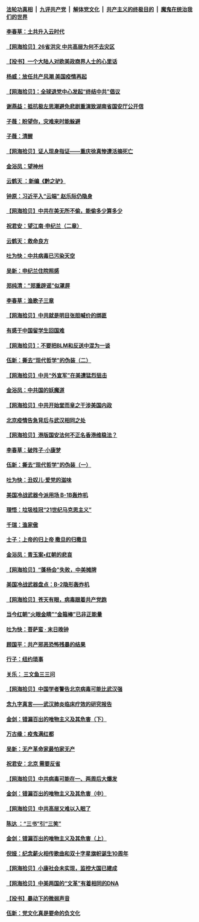 ####  [法轮功真相](../../../../basic/blob/master/README.md?t=07012201) &nbsp;|&nbsp; [九评共产党](../../../../9ping.md/blob/master/README.md?t=07012201) &nbsp;|&nbsp; [解体党文化](../../../../jtdwh.md/blob/master/README.md?t=07012201)  &nbsp;|&nbsp; [共产主义的终极目的](../../../../gczydzjmd.md/blob/master/README.md?t=07012201) &nbsp;|&nbsp; [魔鬼在统治我们的世界](../../../../mgztzwmdsj.md/blob/master/README.md?t=07012201) 

#### [李春草：土共升入云时代](../pages/nsc993/n12223920.md?t=07012201) 

#### [【网海拾贝】26省洪灾 中共高层为何不去灾区](../pages/nsc993/n12223360.md?t=07012201) 

#### [【投书】一个大陆人对欧美政商界人士的心里话](../pages/nsc993/n12221489.md?t=07012201) 

#### [杨威：放任共产风潮 美国疫情再起](../pages/nsc993/n12220695.md?t=07012201) 

#### [【网海拾贝】：全球退党中心发起“终结中共”倡议](../pages/nsc993/n12220970.md?t=07012201) 

#### [谢燕益：抵抗极左思潮避免悲剧重演致湖南省国安厅公开信](../pages/nsc993/n12218887.md?t=07012201) 

#### [子薇：盼望你，灾难来时能躲避](../pages/nsc993/n12218425.md?t=07012201) 

#### [子薇：清醒](../pages/nsc993/n12218396.md?t=07012201) 

#### [【网海拾贝】证人现身指证——重庆徐真惨遭活摘死亡](../pages/nsc993/n12218278.md?t=07012201) 

#### [金浴凤：望神州](../pages/nsc993/n12218049.md?t=07012201) 

#### [云鹤天 ：新编《黔之驴》](../pages/nsc993/n12218038.md?t=07012201) 

#### [钟原：习近平入“云端” 赵乐际仍隐身](../pages/nsc993/n12217720.md?t=07012201) 

#### [【网海拾贝】中共在美无所不偷，能偷多少算多少](../pages/nsc993/n12216875.md?t=07012201) 

#### [祝君安：望江南·申纪兰（二章）](../pages/nsc993/n12216556.md?t=07012201) 

#### [云鹤天：救命良方](../pages/nsc993/n12216543.md?t=07012201) 

#### [吐为快：中共病毒已污染天空](../pages/nsc993/n12215786.md?t=07012201) 

#### [吴新：申纪兰住院照感](../pages/nsc993/n12215730.md?t=07012201) 

#### [郑纯清：“郑重辟谣”似罩屏](../pages/nsc993/n12215700.md?t=07012201) 

#### [李春草：渔歌子三章](../pages/nsc993/n12215653.md?t=07012201) 

#### [【网海拾贝】中共就是明目张胆喊价的绑匪](../pages/nsc993/n12215381.md?t=07012201) 

#### [有感于中国留学生回国难](../pages/nsc993/n12212960.md?t=07012201) 

#### [【网海拾贝】：不要把BLM和反送中混为一谈](../pages/nsc993/n12213076.md?t=07012201) 

#### [伍新：撕去“现代哲学”的伪装（二）](../pages/nsc993/n12211310.md?t=07012201) 

#### [【网海拾贝】中共“外宣军”在美遭猛烈狙击](../pages/nsc993/n12211190.md?t=07012201) 

#### [金浴凤：中共国的妖魔道](../pages/nsc993/n12208163.md?t=07012201) 

#### [【网海拾贝】中共开始堂而皇之干涉美国内政](../pages/nsc993/n12205646.md?t=07012201) 

#### [北京疫情告急背后与武汉相同之处](../pages/nsc993/n12201610.md?t=07012201) 

#### [【网海拾贝】港版国安法何不正名香港维稳法？](../pages/nsc993/n12203675.md?t=07012201) 

#### [李春草：破阵子·小康梦](../pages/nsc993/n12202996.md?t=07012201) 

#### [伍新：撕去“现代哲学”的伪装（一）](../pages/nsc993/n12202666.md?t=07012201) 

#### [吐为快：丑奴儿·爱党的滋味](../pages/nsc993/n12202630.md?t=07012201) 

#### [美国冷战武器今派用场 B-1B轰炸机](../pages/nsc993/n12202368.md?t=07012201) 

#### [理悟：垃圾桂冠“21世纪马克思主义”](../pages/nsc993/n12201220.md?t=07012201) 

#### [千瑞：渔家傲](../pages/nsc993/n12201174.md?t=07012201) 

#### [士子：上帝的归上帝 撒旦的归撒旦](../pages/nsc993/n12199902.md?t=07012201) 

#### [金浴凤：青玉案•红朝的悲哀](../pages/nsc993/n12199650.md?t=07012201) 

#### [【网海拾贝】“蓬杨会”失败，中美摊牌](../pages/nsc993/n12199598.md?t=07012201) 

#### [美国冷战武器盘点：B-2隐形轰炸机](../pages/nsc993/n12199226.md?t=07012201) 

#### [【网海拾贝】苍天有眼，病毒跟着共产党跑](../pages/nsc993/n12197648.md?t=07012201) 

#### [当今红朝“火眼金睛”“金箍棒”已非正能量](../pages/nsc993/n12196834.md?t=07012201) 

#### [吐为快：菩萨蛮 · 末日晚钟](../pages/nsc993/n12196689.md?t=07012201) 

#### [顾国平：共产邪恶恐怖残暴的结果](../pages/nsc993/n12195238.md?t=07012201) 

#### [行子：纽约琐事](../pages/nsc993/n12194752.md?t=07012201) 

#### [关乐： 三文鱼三三问](../pages/nsc993/n12194626.md?t=07012201) 

#### [【网海拾贝】中国学者警告北京病毒可能比武汉强](../pages/nsc993/n12193964.md?t=07012201) 

#### [念九字真言——武汉肺炎临床疗效的研究报告](../pages/nsc993/n12190804.md?t=07012201) 

#### [金剑：错漏百出的唯物主义及其危害（下）](../pages/nsc993/n12191909.md?t=07012201) 

#### [万古缘：疫鬼满红都](../pages/nsc993/n12191847.md?t=07012201) 

#### [吴新：无产革命家最怕家无产](../pages/nsc993/n12191806.md?t=07012201) 

#### [祝君安：北京 需要反省](../pages/nsc993/n12191766.md?t=07012201) 

#### [【网海拾贝】中共病毒可能在一、两周后大爆发](../pages/nsc993/n12190517.md?t=07012201) 

#### [金剑：错漏百出的唯物主义及其危害（中）](../pages/nsc993/n12188778.md?t=07012201) 

#### [【网海拾贝】中共高层又难以入眠了](../pages/nsc993/n12188425.md?t=07012201) 

#### [陈达 ：“三书”引“三笑”](../pages/nsc993/n12187929.md?t=07012201) 

#### [金剑：错漏百出的唯物主义及其危害（上）](../pages/nsc993/n12186502.md?t=07012201) 

#### [倪娅：纪念薪火相传歌曲和双十字星旗帜诞生10周年](../pages/nsc993/n12186439.md?t=07012201) 

#### [【网海拾贝】小康社会未实现，监控大国已建成](../pages/nsc993/n12185468.md?t=07012201) 

#### [【网海拾贝】中美两国的“文革”有着相同的DNA](../pages/nsc993/n12184487.md?t=07012201) 

#### [【投书】暴动下的微弱声音](../pages/nsc993/n12183493.md?t=07012201) 

#### [伍新：党文化真是要命的负文化](../pages/nsc993/n12182742.md?t=07012201) 

